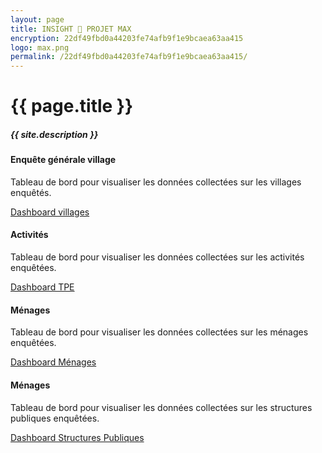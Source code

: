 ```yaml
---
layout: page
title: INSIGHT 🔎 PROJET MAX
encryption: 22df49fbd0a44203fe74afb9f1e9bcaea63aa415
logo: max.png
permalink: /22df49fbd0a44203fe74afb9f1e9bcaea63aa415/
---
```


<h1>{{ page.title }}</h1>
<h5 class="font-weight-light text-secondary">{{ site.description }}</h5>

<div class="row mt-5">

  <div class="col-12 col-sm-6">
    <div class="card h-100">
      <div class="card-body">
        <h4 class="card-title">Enquête générale village</h4>
        <p class="card-text text-secondary">Tableau de bord pour visualiser les données collectées sur les villages enquêtés.</p>
        <a href="{{site.baseurl}}{{page.permalink}}dashboard-villages" class="btn btn-primary">Dashboard villages</a>
      </div>
    </div>
  </div>
<div class="col-12 col-sm-6">
    <div class="card h-100">
      <div class="card-body">
        <h4 class="card-title">Activités</h4>
        <p class="card-text text-secondary">Tableau de bord pour visualiser les données collectées sur les activités enquêtées.</p>
        <a href="{{site.baseurl}}{{page.permalink}}dashboard-activity" class="btn btn-primary">Dashboard TPE</a>
      </div>
    </div>
  </div>

<div class="col-12 col-sm-6">
    <div class="card h-100">
      <div class="card-body">
        <h4 class="card-title">Ménages</h4>
        <p class="card-text text-secondary">Tableau de bord pour visualiser les données collectées sur les ménages enquêtées.</p>
        <a href="{{site.baseurl}}{{page.permalink}}dashboard-activity" class="btn btn-primary">Dashboard Ménages</a>
      </div>
    </div>
  </div>
  
<div class="col-12 col-sm-6">
    <div class="card h-100">
      <div class="card-body">
        <h4 class="card-title">Ménages</h4>
        <p class="card-text text-secondary">Tableau de bord pour visualiser les données collectées sur les structures publiques enquêtées.</p>
        <a href="{{site.baseurl}}{{page.permalink}}dashboard-activity" class="btn btn-primary">Dashboard Structures Publiques</a>
      </div>
    </div>
  </div>
</div>
